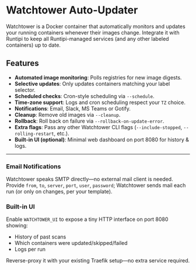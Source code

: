 # Watchtower Auto-Updater

Watchtower is a Docker container that automatically monitors and updates your running containers whenever their images change. Integrate it with Runtipi to keep all Runtipi-managed services (and any other labeled containers) up to date.

## Features

- **Automated image monitoring**: Polls registries for new image digests.  
- **Selective updates**: Only updates containers matching your label selector.  
- **Scheduled checks**: Cron-style scheduling via `--schedule`.  
- **Time-zone support**: Logs and cron scheduling respect your `TZ` choice.  
- **Notifications**: Email, Slack, MS Teams or Gotify.  
- **Cleanup**: Remove old images via `--cleanup`.  
- **Rollback**: Roll back on failure via `--rollback-on-update-error`.  
- **Extra flags**: Pass any other Watchtower CLI flags (`--include-stopped`, `--rolling-restart`, etc.).  
- **Built-in UI (optional)**: Minimal web dashboard on port 8080 for history & logs.

---

### Email Notifications

Watchtower speaks SMTP directly—no external mail client is needed. Provide `from`, `to`, `server`, `port`, `user`, `password`; Watchtower sends mail each run (or only on changes, per your template).

### Built-in UI

Enable `WATCHTOWER_UI` to expose a tiny HTTP interface on port 8080 showing:

- History of past scans  
- Which containers were updated/skipped/failed  
- Logs per run  

Reverse-proxy it with your existing Traefik setup—no extra service required.
